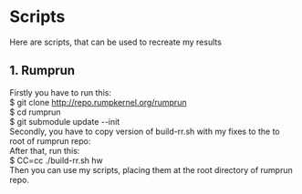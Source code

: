 # Scripts
Here are scripts, that can be used to recreate my results

## 1. Rumprun
Firstly you have to run this:  
$ git clone http://repo.rumpkernel.org/rumprun  
$ cd rumprun  
$ git submodule update --init  
Secondly, you have to copy version of build-rr.sh with my fixes to the to root of rumprun repo:  
After that, run this:  
$ CC=cc ./build-rr.sh hw  
Then you can use my scripts, placing them at the root directory of rumprun repo.  

